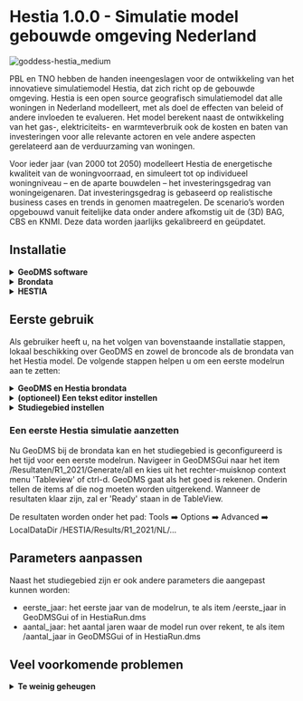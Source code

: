 ﻿# Hestia 1.0.0 - Simulatie model gebouwde omgeving Nederland
![goddess-hestia_medium](https://github.com/RuudvandenWijngaart/VestaDV/assets/96182097/e2f3578d-6d44-4c40-853b-107187a1baa7)

PBL en TNO hebben de handen ineengeslagen voor de ontwikkeling van het innovatieve simulatiemodel Hestia, dat zich richt op de gebouwde omgeving. Hestia is een open source geografisch simulatiemodel dat alle woningen in Nederland modelleert, met als doel de effecten van beleid of andere invloeden te evalueren. Het model berekent naast de ontwikkeling van het gas-, elektriciteits- en warmteverbruik ook de kosten en baten van investeringen voor alle relevante actoren en vele andere aspecten gerelateerd aan de verduurzaming van woningen.

Voor ieder jaar (van 2000 tot 2050) modelleert Hestia de energetische kwaliteit van de woningvoorraad, en simuleert tot op individueel woningniveau – en de aparte bouwdelen – het investeringsgedrag van woningeigenaren. Dat investeringsgedrag is gebaseerd op realistische business cases en trends in genomen maatregelen. De scenario’s worden opgebouwd vanuit feitelijke data onder andere afkomstig uit de (3D) BAG, CBS en KNMI. Deze data worden jaarlijks gekalibreerd en geüpdatet.

## Installatie
<details>
<summary><b>GeoDMS software</b></summary>
<p>Open source Geographic Data & Model Software (GeoDMS) wordt actief ontwikkeld voor het maken van (geografisch expliciete) plannings ondersteunings systemen. Navigeer voor de installatie van GeoDMS naar de <a href="https://github.com/ObjectVision/GeoDMS/releases">releases</a> pagina van de open source software <a href="https://github.com/ObjectVision/GeoDMS">GeoDMS</a> en volg de installatie stappen.</p>
</details>
<details>
<summary><b>Brondata</b></summary>
<p>De brondata folder, SD51, voor HESTIA staat onder versiebeheer van PBL, download informatie kan worden opgevraagt via medewerker@pbl.nl.</p>
</details>
<details>
<summary><b>HESTIA</b></summary>
<p>
Het Hestia model staat onder Github versiebeheer op de PBL repository. Om het model lokaal binnen te halen raden wij twee mogelijkheden aan:

<b>1. git client</b>
- (optioneel) mocht uw systeem geen git client hebben, installeer deze bijvoorbeeld via https://gitforwindows.org/ voor een Windows command promt programma of https://tortoisegit.org/ voor een grafische git client. De volgende stappen zijn voor git via de command promt.
- navigeer via de command prompt naar de folder waar u Hestia lokaal wilt binnen halen
- clone Hestia lokaal: <code>git clone https://github.com/RuudvandenWijngaart/VestaDV.git</code>
- stap in de Hestia model folder: <code>cd Hestia</code>
- verander de huidige branch naar de gewenste branch <code>git switch HESTIA-v1.0.0</code>
  
<b>2. Directe Download</b>
- open de Github Hestia [hoofdpagina](https://github.com/RuudvandenWijngaart/VestaDV)
- verander de huidige branch naar de gewenste branch
- klik op de "Code" dropdown en kies "Download Zip"
- Pak het zip uit in de gewenste folder en (optioneel) pas de hoofdfoldernaam aan
- verander de huidige branch naar de gewenste branch <code>git switch Hestia-v1.0.0</code>
  </details>
  </p>
</details>

## Eerste gebruik
Als gebruiker heeft u, na het volgen van bovenstaande installatie stappen, lokaal beschikking over GeoDMS en zowel de broncode als de brondata van het Hestia model. De volgende stappen helpen u om een eerste modelrun aan te zetten:

<details>
<summary><b>GeoDMS en Hestia brondata</b></summary>
<p>
  
- Open de grafische interface van GeoDMS, <b>GeoDMSGui.exe</b>. 
- Open het Hestia model via: :open_file_folder: File :arrow_right: Open :arrow_right: [pad/naar/HESTIA/]/Runs/HestiaRun.dms.
- Zorg dat in Tools :arrow_right: Options :arrow_right: GUI de "Show Hidden Items" optie aan staat.
- Ga vervolgens naar Tools :arrow_right: Options :arrow_right: Configuration en voeg na %sourceDataDir%/ de uiteindelijke root van de HESTIA brondata folder toe, dus bijvoorbeeld %sourceDataDir%/SD51, of alternatief het volledige pad zonder placeholder.
</p>
</details>

<details>
<summary><b>(optioneel) Een tekst editor instellen </b></summary>
<p>
GeoDMS broncode is georganiseerd in :open_file_folder:.dms files. Optioneel is het mogelijk dat u als gebruiker het pad naar een editor in stelt zodat vanuit de GeoDMSGui treeview naar .dms broncode gesprongen kan worden. Het pad naar de editor is te vinden in Tools :arrow_right: Options :arrow_right: Advanced :arrow_right: DMS editor. Het DMS editor path ziet er standaard als volgt uit: "%env:ProgramFiles%\Notepad++\Notepad++.exe" "%F" -n%L. De 64-bit versie van Notepad++ is <a href="https://notepad-plus-plus.org/downloads/">hier</a> te downloaden. 
  
Na installatie kunt u controleren dat de installatie goed is gegaan door in de HESTIA configuratie te navigeren naar Invoer/StudieGebied en met rechter-muisknop het contextmenu te openen en vervolgens te klikken op "Edit Config Source" of alternatief na selectie van het StudieGebied item de snelkoppeling ctrl-e in te drukken. Als alles goed is komt nu Notepad++ op, op de locatie waar de  studiegebied invoer parameter is beschreven.  

</p>
</details>

<details>
<summary><b>Studiegebied instellen</b></summary>
<p>
  
- Het studiegebied is een van de invoer paremeters van het Hestia model. Deze parameter kan worden aangepast in de file [pad/naar/Hestia/]/Runs/HestiaRun.dms.
- U kunt naar deze file navigeren zoals beschreven onder het kopje <b>(optioneel) Een tekst editor instellen</b> of alternatief via de Windows OS file browser.
- Hestia is in staat heel Nederland door te rekenen met de juiste hardware. Voor een eerste run kunnen we het studiegebied het beste instellen op een aantal gemeenten
- Om dit te doen, comment de regel met parameter<string>   StudieGebied : ['NL']; door twee forward-slashes: //parameter<string>   StudieGebied : ['NL'];
- En haal de twee forward-slashes weg van de regel met 9 gemeenten als studiegebied parameter<string>   StudieGebied : ['GM0402,GM0344,GM1581,GM0439,GM0153,GM0599,GM0034,GM0050,GM0321'];
- (optioneel) U kunt ook uw eigen gemeente als studiegebied invoeren, voor een overzicht van gemeente codes gebruikt door HESTIA raadpleeg het volgende bestand in de brondata van Hestia: [pad/naar/brondata/Hestia]/hulpbestanden/buurt/20220728_CBS_buurt_2020.dbf, of alternatief open item /Geography/RegioIndelingen/Gemeente/GM_code in de GeoDMSGui en kies uit het rechter-muisknop context menu 'Tableview' of ctrl-d. 
- sla de file op en ga terug naar de GeoDMSGui.
- als het goed is geeft GeoDMS aan dat de configuratie aangepast is, klik op 'Yes'.
- bij het opvragen van het item /Invoer/StudieGebied (rechter-muisknop TableView of ctrl-d) zal het nieuwe studiegebied nu zichtbaar moeten zijn.
</p>
</details>

### Een eerste Hestia simulatie aanzetten
Nu GeoDMS bij de brondata kan en het studiegebied is geconfigureerd is het tijd voor een eerste modelrun. Navigeer in GeoDMSGui naar het item  /Resultaten/R1_2021/Generate/all en kies uit het rechter-muisknop context menu 'Tableview' of ctrl-d. GeoDMS gaat als het goed is rekenen. Onderin tellen de items af die nog moeten worden uitgerekend. Wanneer de resultaten klaar zijn, zal er 'Ready' staan in de TableView.
  
De resultaten worden onder het pad: Tools :arrow_right: Options :arrow_right: Advanced :arrow_right: LocalDataDir /HESTIA/Results/R1_2021/NL/... 
  
## Parameters aanpassen
Naast het studiegebied zijn er ook andere parameters die aangepast kunnen worden:
- eerste_jaar: het eerste jaar van de modelrun, te als item /eerste_jaar in GeoDMSGui of in HestiaRun.dms
- aantal_jaar: het aantal jaren waar de model run over rekent, te als item /aantal_jaar in GeoDMSGui of in HestiaRun.dms

## Veel voorkomende problemen
<details>
<summary><b>Te weinig geheugen</b></summary>
<p>
Hestia kan, zeker als het studiegebied op heel Nederland staat ingesteld, veel geheugen vragen van uw machine. Dit kan leiden tot een crash van GeoDMS tijdens een model run. Het is mogelijk dit op te lossen door het virtueel geheugen dat ter beschikking van het Windows OS uit te breiden. Volg hiervoor de instructies op de GeoDMS Wiki over het<a href="https://github.com/ObjectVision/GeoDMS/wiki/Virtual-memory"> virtueel geheugen uitbreiden</a>.
</p>
</details>
